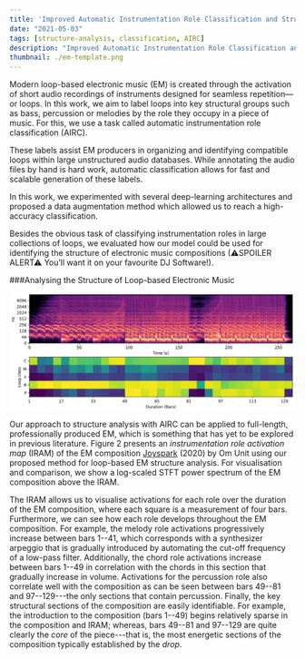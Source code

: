 ```yaml
---
title: 'Improved Automatic Instrumentation Role Classification and Structural Analysis for Electronic Music Production'
date: "2021-05-03"
tags: [structure-analysis, classification, AIRC]
description: "Improved Automatic Instrumentation Role Classification and Structural Analysis for Electronic Music Production"
thumbnail: ./em-template.png
---
```

<!--- Drysdale, J. and Ramires, A. and Font, F., Serra, X. and J. Hockman. 2021. Adversarial synthesis of drum sounds. In Proceedings of the 22nd International Society for Music Information Retrieval, Online. -->

<!---####Improved Automatic Instrumentation Role Classification and Structural Analysis for Electronic Music Production -->
<!---<center><h3>Improved Automatic Instrumentation Role Classification and Structural Analysis for Electronic Music Production</h3></center>-->

<!---[[pdf](https://dafx2020.mdw.ac.at/proceedings/papers/DAFx2020_paper_45.pdf),
[presentation](https://dafx2020.mdw.ac.at/proceedings/presentations/paper_45.mp4)]-->


Modern loop-based electronic music (EM) is created through the activation of short audio recordings of instruments designed for seamless repetition—or loops.
In this work, we aim to label loops into key structural groups such as bass, percussion or melodies by the role they occupy in a piece of music. For this, we use a task called automatic instrumentation role classification (AIRC).

These labels assist EM producers in organizing and identifying compatible loops within large unstructured audio databases. While annotating the audio files by hand is hard work, automatic classification allows for fast and scalable generation of these labels.

In this work, we experimented with several deep-learning architectures and proposed a data augmentation method which allowed us to reach a high-accuracy classification.

Besides the obvious task of classifying instrumentation roles in large collections of loops, we evaluated how our model could be used for identifying the structure of electronic music compositions 
(⚠SPOILER ALERT⚠ You’ll want it on your favourite DJ Software!).


###Analysing the Structure of Loop-based Electronic Music
<br />

![Joyspark IRAM](./om-unit.png "Joyspark IRAM")
<!--- <img src="./om-unit.png" alt="Joyspark IRAM"/> -->

Our approach to structure analysis with AIRC can be applied to full-length, professionally produced EM, which is something that has yet to be explored in previous literature.
Figure 2 presents an *instrumentation role activation map* (IRAM) of the EM composition 
<a href="https://omunit.bandcamp.com/track/joyspark-bandcamp-exclusive">Joyspark</a> (2020) by Om Unit using our proposed method for loop-based EM structure analysis.
For visualisation and comparison, we show a log-scaled STFT power spectrum of the EM composition above the IRAM.


<!---<script type="text/javascript" src="/home/jake/Documents/blog/static/class-player.js"></script>-->

<!---
<Helmet>
<script src='../../class-player.js' />
</Helmet>
-->


<!---
<div class="spectrogram-player" data-width="600" data-height="200" data-freq-min="0" data-freq-max="20" data-axis-width="70">
    <img src="./Eastern-Kingbird-spectrogram.png" />
    <audio 
            controls 
            src="./Eastern-Kingbird.wav">
    </audio>
</div>
-->

The IRAM allows us to visualise activations for each role over the duration of the EM composition, where each square is a measurement of four bars.
Furthermore, we can see how each role develops throughout the EM composition.
For example, the melody role activations progressively increase between bars 1--41, which corresponds with a synthesizer arpeggio that is gradually introduced by automating the cut-off frequency of a low-pass filter. 
Additionally, the chord role activations increase between bars 1--49 in correlation with the chords in this section that gradually increase in volume.
Activations for the percussion role also correlate well with the composition as can be seen between bars 49--81 and 97--129---the only sections that contain percussion. 
Finally, the key structural sections of the composition are easily identifiable.
For example, the introduction to the composition (bars 1--49) begins relatively sparse in the composition and IRAM; whereas, bars 49--81 and 97--129 are quite clearly the *core* of the piece---that is, the most energetic sections of the composition typically established by the *drop*.

